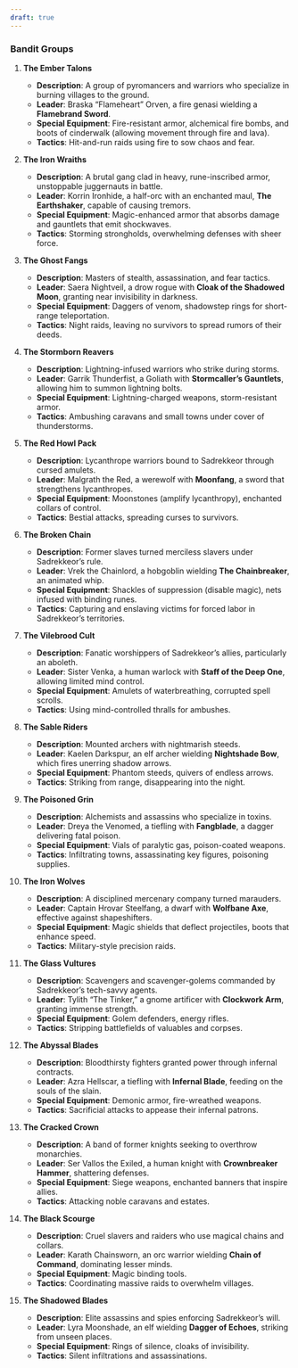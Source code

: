 ```yaml
---
draft: true
---
```


### **Bandit Groups**

1. **The Ember Talons**
    
    - **Description**: A group of pyromancers and warriors who specialize in burning villages to the ground.
    - **Leader**: Braska “Flameheart” Orven, a fire genasi wielding a **Flamebrand Sword**.
    - **Special Equipment**: Fire-resistant armor, alchemical fire bombs, and boots of cinderwalk (allowing movement through fire and lava).
    - **Tactics**: Hit-and-run raids using fire to sow chaos and fear.
2. **The Iron Wraiths**
    
    - **Description**: A brutal gang clad in heavy, rune-inscribed armor, unstoppable juggernauts in battle.
    - **Leader**: Korrin Ironhide, a half-orc with an enchanted maul, **The Earthshaker**, capable of causing tremors.
    - **Special Equipment**: Magic-enhanced armor that absorbs damage and gauntlets that emit shockwaves.
    - **Tactics**: Storming strongholds, overwhelming defenses with sheer force.
3. **The Ghost Fangs**
    
    - **Description**: Masters of stealth, assassination, and fear tactics.
    - **Leader**: Saera Nightveil, a drow rogue with **Cloak of the Shadowed Moon**, granting near invisibility in darkness.
    - **Special Equipment**: Daggers of venom, shadowstep rings for short-range teleportation.
    - **Tactics**: Night raids, leaving no survivors to spread rumors of their deeds.
4. **The Stormborn Reavers**
    
    - **Description**: Lightning-infused warriors who strike during storms.
    - **Leader**: Garrik Thunderfist, a Goliath with **Stormcaller’s Gauntlets**, allowing him to summon lightning bolts.
    - **Special Equipment**: Lightning-charged weapons, storm-resistant armor.
    - **Tactics**: Ambushing caravans and small towns under cover of thunderstorms.
5. **The Red Howl Pack**
    
    - **Description**: Lycanthrope warriors bound to Sadrekkeor through cursed amulets.
    - **Leader**: Malgrath the Red, a werewolf with **Moonfang**, a sword that strengthens lycanthropes.
    - **Special Equipment**: Moonstones (amplify lycanthropy), enchanted collars of control.
    - **Tactics**: Bestial attacks, spreading curses to survivors.
6. **The Broken Chain**
    
    - **Description**: Former slaves turned merciless slavers under Sadrekkeor’s rule.
    - **Leader**: Vrek the Chainlord, a hobgoblin wielding **The Chainbreaker**, an animated whip.
    - **Special Equipment**: Shackles of suppression (disable magic), nets infused with binding runes.
    - **Tactics**: Capturing and enslaving victims for forced labor in Sadrekkeor’s territories.
7. **The Vilebrood Cult**
    
    - **Description**: Fanatic worshippers of Sadrekkeor’s allies, particularly an aboleth.
    - **Leader**: Sister Venka, a human warlock with **Staff of the Deep One**, allowing limited mind control.
    - **Special Equipment**: Amulets of waterbreathing, corrupted spell scrolls.
    - **Tactics**: Using mind-controlled thralls for ambushes.
8. **The Sable Riders**
    
    - **Description**: Mounted archers with nightmarish steeds.
    - **Leader**: Kaelen Darkspur, an elf archer wielding **Nightshade Bow**, which fires unerring shadow arrows.
    - **Special Equipment**: Phantom steeds, quivers of endless arrows.
    - **Tactics**: Striking from range, disappearing into the night.
9. **The Poisoned Grin**
    
    - **Description**: Alchemists and assassins who specialize in toxins.
    - **Leader**: Dreya the Venomed, a tiefling with **Fangblade**, a dagger delivering fatal poison.
    - **Special Equipment**: Vials of paralytic gas, poison-coated weapons.
    - **Tactics**: Infiltrating towns, assassinating key figures, poisoning supplies.
10. **The Iron Wolves**
    
    - **Description**: A disciplined mercenary company turned marauders.
    - **Leader**: Captain Hrovar Steelfang, a dwarf with **Wolfbane Axe**, effective against shapeshifters.
    - **Special Equipment**: Magic shields that deflect projectiles, boots that enhance speed.
    - **Tactics**: Military-style precision raids.
11. **The Glass Vultures**
    
    - **Description**: Scavengers and scavenger-golems commanded by Sadrekkeor’s tech-savvy agents.
    - **Leader**: Tylith “The Tinker,” a gnome artificer with **Clockwork Arm**, granting immense strength.
    - **Special Equipment**: Golem defenders, energy rifles.
    - **Tactics**: Stripping battlefields of valuables and corpses.
12. **The Abyssal Blades**
    
    - **Description**: Bloodthirsty fighters granted power through infernal contracts.
    - **Leader**: Azra Hellscar, a tiefling with **Infernal Blade**, feeding on the souls of the slain.
    - **Special Equipment**: Demonic armor, fire-wreathed weapons.
    - **Tactics**: Sacrificial attacks to appease their infernal patrons.
13. **The Cracked Crown**
    
    - **Description**: A band of former knights seeking to overthrow monarchies.
    - **Leader**: Ser Vallos the Exiled, a human knight with **Crownbreaker Hammer**, shattering defenses.
    - **Special Equipment**: Siege weapons, enchanted banners that inspire allies.
    - **Tactics**: Attacking noble caravans and estates.
14. **The Black Scourge**
    
    - **Description**: Cruel slavers and raiders who use magical chains and collars.
    - **Leader**: Karath Chainsworn, an orc warrior wielding **Chain of Command**, dominating lesser minds.
    - **Special Equipment**: Magic binding tools.
    - **Tactics**: Coordinating massive raids to overwhelm villages.
15. **The Shadowed Blades**
    
    - **Description**: Elite assassins and spies enforcing Sadrekkeor’s will.
    - **Leader**: Lyra Moonshade, an elf wielding **Dagger of Echoes**, striking from unseen places.
    - **Special Equipment**: Rings of silence, cloaks of invisibility.
    - **Tactics**: Silent infiltrations and assassinations.
